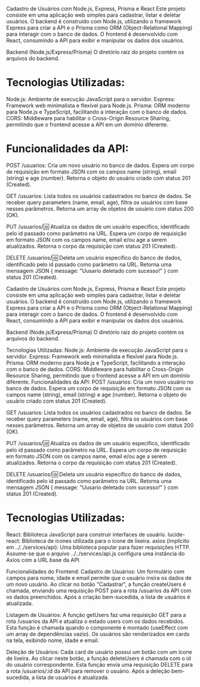 Cadastro de Usuários com Node.js, Express, Prisma e React
Este projeto consiste em uma aplicação web simples para cadastrar, listar e deletar usuários. O backend é construído com Node.js, utilizando o framework Express para criar a API e o Prisma como ORM (Object-Relational Mapping) para interagir com o banco de dados. O frontend é desenvolvido com React, consumindo a API para exibir e manipular os dados dos usuários.

Backend (Node.js/Express/Prisma)
O diretório raiz do projeto contém os arquivos do backend.

# Tecnologias Utilizadas:
Node.js: Ambiente de execução JavaScript para o servidor.
Express: Framework web minimalista e flexível para Node.js.
Prisma: ORM moderno para Node.js e TypeScript, facilitando a interação com o banco de dados.
CORS: Middleware para habilitar o Cross-Origin Resource Sharing, permitindo que o frontend acesse a API em um domínio diferente.

# Funcionalidades da API:
POST /usuarios: Cria um novo usuário no banco de dados. Espera um corpo de requisição em formato JSON com os campos name (string), email (string) e age (number). Retorna o objeto do usuário criado com status 201 (Created).

GET /usuarios: Lista todos os usuários cadastrados no banco de dados. Se receber query parameters (name, email, age), filtra os usuários com base nesses parâmetros. Retorna um array de objetos de usuário com status 200 (OK).

PUT /usuarios/:id: Atualiza os dados de um usuário específico, identificado pelo id passado como parâmetro na URL. Espera um corpo de requisição em formato JSON com os campos name, email e/ou age a serem atualizados. Retorna o corpo da requisição com status 201 (Created).

DELETE /usuarios/:id: Deleta um usuário específico do banco de dados, identificado pelo id passado como parâmetro na URL. Retorna uma mensagem JSON { message: "Uusario deletado com sucesso!" } com status 201 (Created).

Cadastro de Usuários com Node.js, Express, Prisma e React
Este projeto consiste em uma aplicação web simples para cadastrar, listar e deletar usuários. O backend é construído com Node.js, utilizando o framework Express para criar a API e o Prisma como ORM (Object-Relational Mapping) para interagir com o banco de dados. O frontend é desenvolvido com React, consumindo a API para exibir e manipular os dados dos usuários.

Backend (Node.js/Express/Prisma)
O diretório raiz do projeto contém os arquivos do backend.

Tecnologias Utilizadas:
Node.js: Ambiente de execução JavaScript para o servidor.
Express: Framework web minimalista e flexível para Node.js.
Prisma: ORM moderno para Node.js e TypeScript, facilitando a interação com o banco de dados.
CORS: Middleware para habilitar o Cross-Origin Resource Sharing, permitindo que o frontend acesse a API em um domínio diferente.
Funcionalidades da API:
POST /usuarios: Cria um novo usuário no banco de dados. Espera um corpo de requisição em formato JSON com os campos name (string), email (string) e age (number). Retorna o objeto do usuário criado com status 201 (Created).

GET /usuarios: Lista todos os usuários cadastrados no banco de dados. Se receber query parameters (name, email, age), filtra os usuários com base nesses parâmetros. Retorna um array de objetos de usuário com status 200 (OK).

PUT /usuarios/:id: Atualiza os dados de um usuário específico, identificado pelo id passado como parâmetro na URL. Espera um corpo de requisição em formato JSON com os campos name, email e/ou age a serem atualizados. Retorna o corpo da requisição com status 201 (Created).

DELETE /usuarios/:id: Deleta um usuário específico do banco de dados, identificado pelo id passado como parâmetro na URL. Retorna uma mensagem JSON { message: "Uusario deletado com sucesso!" } com status 201 (Created).

# Tecnologias Utilizadas:
React: Biblioteca JavaScript para construir interfaces de usuário.
lucide-react: Biblioteca de ícones utilizada para o ícone de lixeira.
axios (implícito em ../../services/api): Uma biblioteca popular para fazer requisições HTTP. Assume-se que o arquivo ../../services/api.js configura uma instância do Axios com a URL base da API.

Funcionalidades do Frontend:
Cadastro de Usuários: Um formulário com campos para nome, idade e email permite que o usuário insira os dados de um novo usuário. Ao clicar no botão "Cadastrar", a função createUsers é chamada, enviando uma requisição POST para a rota /usuarios da API com os dados preenchidos. Após a criação bem-sucedida, a lista de usuários é atualizada.

Listagem de Usuários: A função getUsers faz uma requisição GET para a rota /usuarios da API e atualiza o estado users com os dados recebidos. Esta função é chamada quando o componente é montado (useEffect com um array de dependências vazio). Os usuários são renderizados em cards na tela, exibindo nome, idade e email.

Deleção de Usuários: Cada card de usuário possui um botão com um ícone de lixeira. Ao clicar neste botão, a função deleteUsers é chamada com o id do usuário correspondente. Esta função envia uma requisição DELETE para a rota /usuarios/:id da API para remover o usuário. Após a deleção bem-sucedida, a lista de usuários é atualizada.

